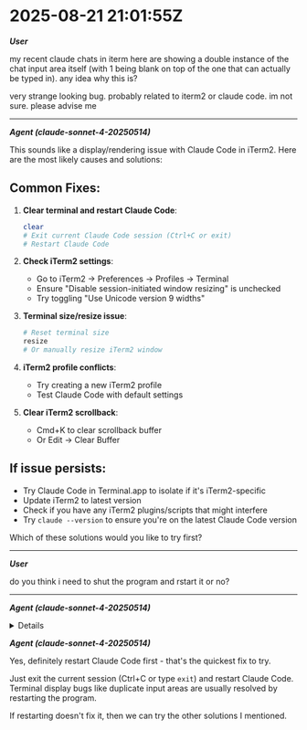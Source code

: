 <!-- Generated by SpecStory -->

# 2025-08-21 21:01:55Z

<!-- Claude Code Session 79d92fb8-423e-4d1c-b210-12330e2475ac (2025-08-21_21-01-55Z) -->

_**User**_

my recent claude chats in iterm here are showing a double instance of the chat input area itself (with 1 being blank on top of the one that can actually be typed in). any idea why this is? 

very strange looking bug. probably related to iterm2 or claude code. im not sure. please advise me 

---

_**Agent (claude-sonnet-4-20250514)**_

This sounds like a display/rendering issue with Claude Code in iTerm2. Here are the most likely causes and solutions:

## Common Fixes:

1. **Clear terminal and restart Claude Code**:
   ```bash
   clear
   # Exit current Claude Code session (Ctrl+C or exit)
   # Restart Claude Code
   ```

2. **Check iTerm2 settings**:
   - Go to iTerm2 → Preferences → Profiles → Terminal
   - Ensure "Disable session-initiated window resizing" is unchecked
   - Try toggling "Use Unicode version 9 widths"

3. **Terminal size/resize issue**:
   ```bash
   # Reset terminal size
   resize
   # Or manually resize iTerm2 window
   ```

4. **iTerm2 profile conflicts**:
   - Try creating a new iTerm2 profile
   - Test Claude Code with default settings

5. **Clear iTerm2 scrollback**:
   - Cmd+K to clear scrollback buffer
   - Or Edit → Clear Buffer

## If issue persists:

- Try Claude Code in Terminal.app to isolate if it's iTerm2-specific
- Update iTerm2 to latest version
- Check if you have any iTerm2 plugins/scripts that might interfere
- Try `claude --version` to ensure you're on the latest Claude Code version

Which of these solutions would you like to try first?

---

_**User**_

do you think i need to shut the program and rstart it or no? 

---

_**Agent (claude-sonnet-4-20250514)**_

<think><details>The user is asking if they need to restart Claude Code to fix the double input area issue. Given that this is likely a terminal rendering/display issue, restarting the program would be the first and most logical step to try. It's quick, easy, and often resolves these kinds of display glitches.</details></think>

_**Agent (claude-sonnet-4-20250514)**_

Yes, definitely restart Claude Code first - that's the quickest fix to try.

Just exit the current session (Ctrl+C or type `exit`) and restart Claude Code. Terminal display bugs like duplicate input areas are usually resolved by restarting the program.

If restarting doesn't fix it, then we can try the other solutions I mentioned.

